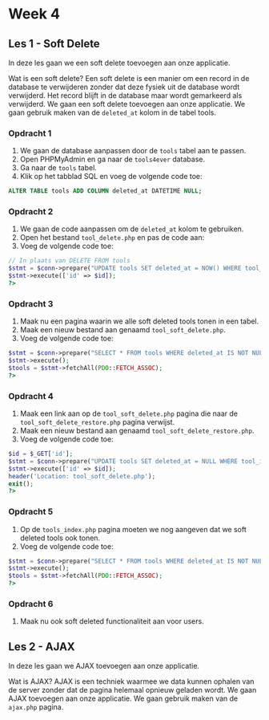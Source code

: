 # Week 4


## Les 1 - Soft Delete

In deze les gaan we een soft delete toevoegen aan onze applicatie.

Wat is een soft delete?
Een soft delete is een manier om een record in de database te verwijderen zonder dat deze fysiek uit de database wordt verwijderd.
Het record blijft in de database maar wordt gemarkeerd als verwijderd.
We gaan een soft delete toevoegen aan onze applicatie.
We gaan gebruik maken van de `deleted_at` kolom in de tabel tools.


### Opdracht 1

1. We gaan de database aanpassen door de `tools` tabel aan te passen.
2. Open PHPMyAdmin en ga naar de `tools4ever` database.
3. Ga naar de `tools` tabel.
4. Klik op het tabblad SQL en voeg de volgende code toe:

```sql
ALTER TABLE tools ADD COLUMN deleted_at DATETIME NULL;
```

### Opdracht 2

1. We gaan de code aanpassen om de `deleted_at` kolom te gebruiken.
2. Open het bestand `tool_delete.php` en pas de code aan:
3. Voeg de volgende code toe:

```php
// In plaats van DELETE FROM tools
$stmt = $conn->prepare("UPDATE tools SET deleted_at = NOW() WHERE tool_id = :id");
$stmt->execute(['id' => $id]);
?>
```

### Opdracht 3

1. Maak nu een pagina waarin we alle soft deleted tools tonen in een tabel.
2. Maak een nieuw bestand aan genaamd `tool_soft_delete.php`.
3. Voeg de volgende code toe:

```php
$stmt = $conn->prepare("SELECT * FROM tools WHERE deleted_at IS NOT NULL");
$stmt->execute();
$tools = $stmt->fetchAll(PDO::FETCH_ASSOC);
?>
```

### Opdracht 4

1. Maak een link aan op de `tool_soft_delete.php` pagina die naar de `tool_soft_delete_restore.php` pagina verwijst.
2. Maak een nieuw bestand aan genaamd `tool_soft_delete_restore.php`.
3. Voeg de volgende code toe:

```php
$id = $_GET['id'];
$stmt = $conn->prepare("UPDATE tools SET deleted_at = NULL WHERE tool_id = :id");
$stmt->execute(['id' => $id]);
header('Location: tool_soft_delete.php');
exit();
?>
```

### Opdracht 5

1. Op de `tools_index.php` pagina moeten we nog aangeven dat we soft deleted tools ook tonen.
2. Voeg de volgende code toe:

```php
$stmt = $conn->prepare("SELECT * FROM tools WHERE deleted_at IS NOT NULL");
$stmt->execute();
$tools = $stmt->fetchAll(PDO::FETCH_ASSOC);
?>
```

### Opdracht 6

1. Maak nu ook soft deleted functionaliteit aan voor users.


## Les 2 - AJAX

In deze les gaan we AJAX toevoegen aan onze applicatie.

Wat is AJAX?
AJAX is een techniek waarmee we data kunnen ophalen van de server zonder dat de pagina helemaal opnieuw geladen wordt.
We gaan AJAX toevoegen aan onze applicatie.
We gaan gebruik maken van de `ajax.php` pagina.

